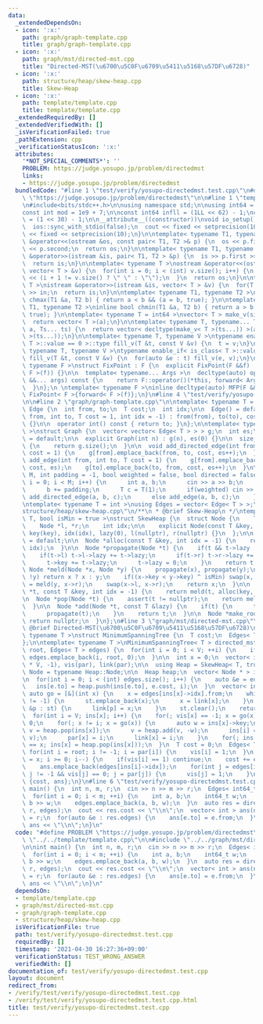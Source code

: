 ```yaml
---
data:
  _extendedDependsOn:
  - icon: ':x:'
    path: graph/graph-template.cpp
    title: graph/graph-template.cpp
  - icon: ':x:'
    path: graph/mst/directed-mst.cpp
    title: "Directed-MST(\u6700\u5C0F\u6709\u5411\u5168\u57DF\u6728)"
  - icon: ':x:'
    path: structure/heap/skew-heap.cpp
    title: Skew-Heap
  - icon: ':x:'
    path: template/template.cpp
    title: template/template.cpp
  _extendedRequiredBy: []
  _extendedVerifiedWith: []
  _isVerificationFailed: true
  _pathExtension: cpp
  _verificationStatusIcon: ':x:'
  attributes:
    '*NOT_SPECIAL_COMMENTS*': ''
    PROBLEM: https://judge.yosupo.jp/problem/directedmst
    links:
    - https://judge.yosupo.jp/problem/directedmst
  bundledCode: "#line 1 \"test/verify/yosupo-directedmst.test.cpp\"\n#define PROBLEM\
    \ \"https://judge.yosupo.jp/problem/directedmst\"\n\n#line 1 \"template/template.cpp\"\
    \n#include<bits/stdc++.h>\n\nusing namespace std;\n\nusing int64 = long long;\n\
    const int mod = 1e9 + 7;\n\nconst int64 infll = (1LL << 62) - 1;\nconst int inf\
    \ = (1 << 30) - 1;\n\n__attribute__((constructor))\nvoid io_setup() {\n  cin.tie(nullptr);\n\
    \  ios::sync_with_stdio(false);\n  cout << fixed << setprecision(10);\n  cerr\
    \ << fixed << setprecision(10);\n}\n\ntemplate< typename T1, typename T2 >\nostream\
    \ &operator<<(ostream &os, const pair< T1, T2 >& p) {\n  os << p.first << \" \"\
    \ << p.second;\n  return os;\n}\n\ntemplate< typename T1, typename T2 >\nistream\
    \ &operator>>(istream &is, pair< T1, T2 > &p) {\n  is >> p.first >> p.second;\n\
    \  return is;\n}\n\ntemplate< typename T >\nostream &operator<<(ostream &os, const\
    \ vector< T > &v) {\n  for(int i = 0; i < (int) v.size(); i++) {\n    os << v[i]\
    \ << (i + 1 != v.size() ? \" \" : \"\");\n  }\n  return os;\n}\n\ntemplate< typename\
    \ T >\nistream &operator>>(istream &is, vector< T > &v) {\n  for(T &in : v) is\
    \ >> in;\n  return is;\n}\n\ntemplate< typename T1, typename T2 >\ninline bool\
    \ chmax(T1 &a, T2 b) { return a < b && (a = b, true); }\n\ntemplate< typename\
    \ T1, typename T2 >\ninline bool chmin(T1 &a, T2 b) { return a > b && (a = b,\
    \ true); }\n\ntemplate< typename T = int64 >\nvector< T > make_v(size_t a) {\n\
    \  return vector< T >(a);\n}\n\ntemplate< typename T, typename... Ts >\nauto make_v(size_t\
    \ a, Ts... ts) {\n  return vector< decltype(make_v< T >(ts...)) >(a, make_v< T\
    \ >(ts...));\n}\n\ntemplate< typename T, typename V >\ntypename enable_if< is_class<\
    \ T >::value == 0 >::type fill_v(T &t, const V &v) {\n  t = v;\n}\n\ntemplate<\
    \ typename T, typename V >\ntypename enable_if< is_class< T >::value != 0 >::type\
    \ fill_v(T &t, const V &v) {\n  for(auto &e : t) fill_v(e, v);\n}\n\ntemplate<\
    \ typename F >\nstruct FixPoint : F {\n  explicit FixPoint(F &&f) : F(forward<\
    \ F >(f)) {}\n\n  template< typename... Args >\n  decltype(auto) operator()(Args\
    \ &&... args) const {\n    return F::operator()(*this, forward< Args >(args)...);\n\
    \  }\n};\n \ntemplate< typename F >\ninline decltype(auto) MFP(F &&f) {\n  return\
    \ FixPoint< F >{forward< F >(f)};\n}\n#line 4 \"test/verify/yosupo-directedmst.test.cpp\"\
    \n\n#line 2 \"graph/graph-template.cpp\"\n\ntemplate< typename T = int >\nstruct\
    \ Edge {\n  int from, to;\n  T cost;\n  int idx;\n\n  Edge() = default;\n\n  Edge(int\
    \ from, int to, T cost = 1, int idx = -1) : from(from), to(to), cost(cost), idx(idx)\
    \ {}\n\n  operator int() const { return to; }\n};\n\ntemplate< typename T = int\
    \ >\nstruct Graph {\n  vector< vector< Edge< T > > > g;\n  int es;\n\n  Graph()\
    \ = default;\n\n  explicit Graph(int n) : g(n), es(0) {}\n\n  size_t size() const\
    \ {\n    return g.size();\n  }\n\n  void add_directed_edge(int from, int to, T\
    \ cost = 1) {\n    g[from].emplace_back(from, to, cost, es++);\n  }\n\n  void\
    \ add_edge(int from, int to, T cost = 1) {\n    g[from].emplace_back(from, to,\
    \ cost, es);\n    g[to].emplace_back(to, from, cost, es++);\n  }\n\n  void read(int\
    \ M, int padding = -1, bool weighted = false, bool directed = false) {\n    for(int\
    \ i = 0; i < M; i++) {\n      int a, b;\n      cin >> a >> b;\n      a += padding;\n\
    \      b += padding;\n      T c = T(1);\n      if(weighted) cin >> c;\n      if(directed)\
    \ add_directed_edge(a, b, c);\n      else add_edge(a, b, c);\n    }\n  }\n};\n\
    \ntemplate< typename T = int >\nusing Edges = vector< Edge< T > >;\n#line 1 \"\
    structure/heap/skew-heap.cpp\"\n/**\n * @brief Skew-Heap\n */\ntemplate< typename\
    \ T, bool isMin = true >\nstruct SkewHeap {\n  struct Node {\n    T key, lazy;\n\
    \    Node *l, *r;\n    int idx;\n\n    explicit Node(const T &key, int idx) :\
    \ key(key), idx(idx), lazy(0), l(nullptr), r(nullptr) {}\n  };\n\n  SkewHeap()\
    \ = default;\n\n  Node *alloc(const T &key, int idx = -1) {\n    return new Node(key,\
    \ idx);\n  }\n\n  Node *propagate(Node *t) {\n    if(t && t->lazy != 0) {\n  \
    \    if(t->l) t->l->lazy += t->lazy;\n      if(t->r) t->r->lazy += t->lazy;\n\
    \      t->key += t->lazy;\n      t->lazy = 0;\n    }\n    return t;\n  }\n\n \
    \ Node *meld(Node *x, Node *y) {\n    propagate(x), propagate(y);\n    if(!x ||\
    \ !y) return x ? x : y;\n    if((x->key < y->key) ^ isMin) swap(x, y);\n    x->r\
    \ = meld(y, x->r);\n    swap(x->l, x->r);\n    return x;\n  }\n\n  Node *push(Node\
    \ *t, const T &key, int idx = -1) {\n    return meld(t, alloc(key, idx));\n  }\n\
    \n  Node *pop(Node *t) {\n    assert(t != nullptr);\n    return meld(t->l, t->r);\n\
    \  }\n\n  Node *add(Node *t, const T &lazy) {\n    if(t) {\n      t->lazy += lazy;\n\
    \      propagate(t);\n    }\n    return t;\n  }\n\n  Node *make_root() {\n   \
    \ return nullptr;\n  }\n};\n#line 3 \"graph/mst/directed-mst.cpp\"\n\n/**\n *\
    \ @brief Directed-MST(\u6700\u5C0F\u6709\u5411\u5168\u57DF\u6728)\n */\ntemplate<\
    \ typename T >\nstruct MinimumSpanningTree {\n  T cost;\n  Edges< T > edges;\n\
    };\n\ntemplate< typename T >\nMinimumSpanningTree< T > directed_mst(int V, int\
    \ root, Edges< T > edges) {\n  for(int i = 0; i < V; ++i) {\n    if(i != root)\
    \ edges.emplace_back(i, root, 0);\n  }\n\n  int x = 0;\n  vector< int > par(2\
    \ * V, -1), vis(par), link(par);\n\n  using Heap = SkewHeap< T, true >;\n  using\
    \ Node = typename Heap::Node;\n\n  Heap heap;\n  vector< Node * > ins(2 * V, heap.make_root());\n\
    \n  for(int i = 0; i < (int) edges.size(); i++) {\n    auto &e = edges[i];\n \
    \   ins[e.to] = heap.push(ins[e.to], e.cost, i);\n  }\n  vector< int > st;\n \
    \ auto go = [&](int x) {\n    x = edges[ins[x]->idx].from;\n    while(link[x]\
    \ != -1) {\n      st.emplace_back(x);\n      x = link[x];\n    }\n    for(auto\
    \ &p : st) {\n      link[p] = x;\n    }\n    st.clear();\n    return x;\n  };\n\
    \  for(int i = V; ins[x]; i++) {\n    for(; vis[x] == -1; x = go(x)) vis[x] =\
    \ 0;\n    for(; x != i; x = go(x)) {\n      auto w = ins[x]->key;\n      auto\
    \ v = heap.pop(ins[x]);\n      v = heap.add(v, -w);\n      ins[i] = heap.meld(ins[i],\
    \ v);\n      par[x] = i;\n      link[x] = i;\n    }\n    for(; ins[x] && go(x)\
    \ == x; ins[x] = heap.pop(ins[x]));\n  }\n  T cost = 0;\n  Edges< T > ans;\n \
    \ for(int i = root; i != -1; i = par[i]) {\n    vis[i] = 1;\n  }\n  for(int i\
    \ = x; i >= 0; i--) {\n    if(vis[i] == 1) continue;\n    cost += edges[ins[i]->idx].cost;\n\
    \    ans.emplace_back(edges[ins[i]->idx]);\n    for(int j = edges[ins[i]->idx].to;\
    \ j != -1 && vis[j] == 0; j = par[j]) {\n      vis[j] = 1;\n    }\n  }\n  return\
    \ {cost, ans};\n}\n#line 6 \"test/verify/yosupo-directedmst.test.cpp\"\n\nint\
    \ main() {\n  int n, m, r;\n  cin >> n >> m >> r;\n  Edges< int64_t > edges;\n\
    \  for(int i = 0; i < m; ++i) {\n    int a, b;\n    int64_t w;\n    cin >> a >>\
    \ b >> w;\n    edges.emplace_back(a, b, w);\n  }\n  auto res = directed_mst(n,\
    \ r, edges);\n  cout << res.cost << \"\\n\";\n  vector< int > ans(n);\n  ans[r]\
    \ = r;\n  for(auto &e : res.edges) {\n    ans[e.to] = e.from;\n  }\n  cout <<\
    \ ans << \"\\n\";\n}\n"
  code: "#define PROBLEM \"https://judge.yosupo.jp/problem/directedmst\"\n\n#include\
    \ \"../../template/template.cpp\"\n\n#include \"../../graph/mst/directed-mst.cpp\"\
    \n\nint main() {\n  int n, m, r;\n  cin >> n >> m >> r;\n  Edges< int64_t > edges;\n\
    \  for(int i = 0; i < m; ++i) {\n    int a, b;\n    int64_t w;\n    cin >> a >>\
    \ b >> w;\n    edges.emplace_back(a, b, w);\n  }\n  auto res = directed_mst(n,\
    \ r, edges);\n  cout << res.cost << \"\\n\";\n  vector< int > ans(n);\n  ans[r]\
    \ = r;\n  for(auto &e : res.edges) {\n    ans[e.to] = e.from;\n  }\n  cout <<\
    \ ans << \"\\n\";\n}\n"
  dependsOn:
  - template/template.cpp
  - graph/mst/directed-mst.cpp
  - graph/graph-template.cpp
  - structure/heap/skew-heap.cpp
  isVerificationFile: true
  path: test/verify/yosupo-directedmst.test.cpp
  requiredBy: []
  timestamp: '2021-04-30 16:27:36+09:00'
  verificationStatus: TEST_WRONG_ANSWER
  verifiedWith: []
documentation_of: test/verify/yosupo-directedmst.test.cpp
layout: document
redirect_from:
- /verify/test/verify/yosupo-directedmst.test.cpp
- /verify/test/verify/yosupo-directedmst.test.cpp.html
title: test/verify/yosupo-directedmst.test.cpp
---
```

